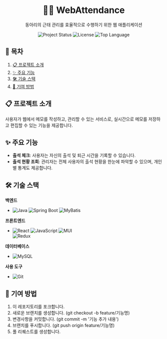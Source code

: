 <div align='center'>
   
   # 👨‍✈️ WebAttendance
   동아리의 근태 관리를 효율적으로 수행하기 위한 웹 애플리케이션
   
  <img src="https://img.shields.io/badge/status-active-brightgreen" alt="Project Status">
  <img src="https://img.shields.io/badge/license-MIT-blue" alt="License">
  <img src="https://img.shields.io/github/languages/top/LSH-1082/WebAttendance" alt="Top Language">

   
</div>


## 📖 목차
1. [📋 프로젝트 소개](#-프로젝트-소개)
2. [✨ 주요 기능](#-주요-기능)
3. [🛠️ 기술 스택](#%EF%B8%8F-기술-스택)
4. [🤝 기여 방법](#-기여-방법)


## 📋 프로젝트 소개

사용자가 웹에서 메모를 작성하고, 관리할 수 있는 서비스로, 실시간으로 메모를 저장하고 편집할 수 있는 기능을 제공합니다.

## ✨ 주요 기능

- **출석 체크**: 사용자는 자신의 출석 및 퇴근 시간을 기록할 수 있습니다.
- **출석 현황 조회**: 관리자는 전체 사용자의 출석 현황을 한눈에 파악할 수 있으며, 개인별 통계도 제공합니다. 


## 🛠️ 기술 스택


**백엔드**
- ![Java](https://img.shields.io/badge/Java-007396?style=flat&logo=java&logoColor=white)
![Spring Boot](https://img.shields.io/badge/Spring%20Boot-6DB33F?style=flat&logo=springboot&logoColor=white)
![MyBatis](https://img.shields.io/badge/MyBatis-DC382D?style=flat&logo=mybatis&logoColor=white) 

**프론트엔드**
- ![React](https://img.shields.io/badge/React-61DAFB?style=flat&logo=react&logoColor=black)
![JavaScript](https://img.shields.io/badge/JavaScript-F7DF1E?style=flat&logo=javascript&logoColor=black)
![MUI](https://img.shields.io/badge/MUI-007FFF?style=flat&logo=mui&logoColor=white)  
![Redux](https://img.shields.io/badge/Redux-764ABC?style=flat&logo=redux&logoColor=white)  

**데이터베이스**
- ![MySQL](https://img.shields.io/badge/MySQL-4479A1?style=flat&logo=mysql&logoColor=white)

**사용 도구**
- ![Git](https://img.shields.io/badge/Git-F05032?style=flat&logo=git&logoColor=white)


## 🤝 기여 방법

1. 이 레포지토리를 포크합니다.
2. 새로운 브랜치를 생성합니다. (git checkout -b feature/기능명)
3. 변경사항을 커밋합니다. (git commit -m '기능 추가 내용')
4. 브랜치를 푸시합니다. (git push origin feature/기능명)
5. 풀 리퀘스트를 생성합니다.
